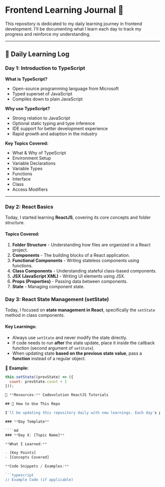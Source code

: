 # Frontend Learning Journal 📘

This repository is dedicated to my daily learning journey in frontend development. I'll be documenting what I learn each day to track my progress and reinforce my understanding.

---

## 📅 Daily Learning Log

### **Day 1: Introduction to TypeScript**

**What is TypeScript?**

- Open-source programming language from Microsoft
- Typed superset of JavaScript
- Compiles down to plain JavaScript

**Why use TypeScript?**

- Strong relation to JavaScript
- Optional static typing and type inference
- IDE support for better development experience
- Rapid growth and adoption in the industry

**Key Topics Covered:**

- What & Why of TypeScript
- Environment Setup
- Variable Declarations
- Variable Types
- Functions
- Interface
- Class
- Access Modifiers

---

### **Day 2: React Basics**

Today, I started learning **ReactJS**, covering its core concepts and folder structure.

#### **Topics Covered:**

1. **Folder Structure** - Understanding how files are organized in a React project.
2. **Components** - The building blocks of a React application.
3. **Functional Components** - Writing stateless components using functions.
4. **Class Components** - Understanding stateful class-based components.
5. **JSX (JavaScript XML)** - Writing UI elements using JSX.
6. **Props (Properties)** - Passing data between components.
7. **State** - Managing component state.

### **Day 3: React State Management (setState)**
Today, I focused on **state management in React**, specifically the `setState` method in class components.

#### **Key Learnings:**
- Always use `setState` and never modify the state directly.
- If code needs to run **after** the state update, place it inside the callback function (second argument of `setState`).
- When updating state **based on the previous state value**, pass a **function** instead of a regular object.

📌 **Example:**
```jsx
this.setState((prevState) => ({
  count: prevState.count + 1
}));

📌 **Resources:** Codevolution ReactJS Tutorials

## 📌 How to Use This Repo

I'll be updating this repository daily with new learnings. Each day's progress will be added in a structured format.

### **Day Template**

````md
### **Day X: [Topic Name]**

**What I Learned:**

- [Key Points]
- [Concepts Covered]

**Code Snippets / Examples:**

```typescript
// Example Code (if applicable)
```
````
